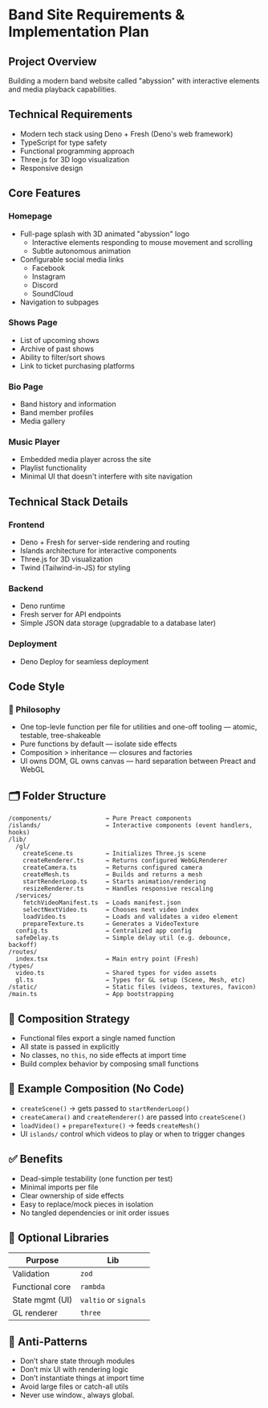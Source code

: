 # Band Site Requirements & Implementation Plan

## Project Overview

Building a modern band website called "abyssion" with interactive elements and media playback capabilities.

## Technical Requirements

- Modern tech stack using Deno + Fresh (Deno's web framework)
- TypeScript for type safety
- Functional programming approach
- Three.js for 3D logo visualization
- Responsive design

## Core Features

### Homepage

- Full-page splash with 3D animated "abyssion" logo
  - Interactive elements responding to mouse movement and scrolling
  - Subtle autonomous animation
- Configurable social media links
  - Facebook
  - Instagram
  - Discord
  - SoundCloud
- Navigation to subpages

### Shows Page

- List of upcoming shows
- Archive of past shows
- Ability to filter/sort shows
- Link to ticket purchasing platforms

### Bio Page

- Band history and information
- Band member profiles
- Media gallery

### Music Player

- Embedded media player across the site
- Playlist functionality
- Minimal UI that doesn't interfere with site navigation

## Technical Stack Details

### Frontend

- Deno + Fresh for server-side rendering and routing
- Islands architecture for interactive components
- Three.js for 3D visualization
- Twind (Tailwind-in-JS) for styling

### Backend

- Deno runtime
- Fresh server for API endpoints
- Simple JSON data storage (upgradable to a database later)

### Deployment

- Deno Deploy for seamless deployment

## Code Style

### 🎯 Philosophy

- One top-levle function per file for utilities and one-off tooling — atomic, testable, tree-shakeable
- Pure functions by default — isolate side effects
- Composition > inheritance — closures and factories
- UI owns DOM, GL owns canvas — hard separation between Preact and WebGL


## 🗂️ Folder Structure

```
/components/               → Pure Preact components
/islands/                  → Interactive components (event handlers, hooks)
/lib/
  /gl/
    createScene.ts         → Initializes Three.js scene
    createRenderer.ts      → Returns configured WebGLRenderer
    createCamera.ts        → Returns configured camera
    createMesh.ts          → Builds and returns a mesh
    startRenderLoop.ts     → Starts animation/rendering
    resizeRenderer.ts      → Handles responsive rescaling
  /services/
    fetchVideoManifest.ts  → Loads manifest.json
    selectNextVideo.ts     → Chooses next video index
    loadVideo.ts           → Loads and validates a video element
    prepareTexture.ts      → Generates a VideoTexture
  config.ts                → Centralized app config
  safeDelay.ts             → Simple delay util (e.g. debounce, backoff)
/routes/
  index.tsx                → Main entry point (Fresh)
/types/
  video.ts                 → Shared types for video assets
  gl.ts                    → Types for GL setup (Scene, Mesh, etc)
/static/                   → Static files (videos, textures, favicon)
/main.ts                   → App bootstrapping
```


## 🧩 Composition Strategy

- Functional files export a single named function
- All state is passed in explicitly
- No classes, no `this`, no side effects at import time
- Build complex behavior by composing small functions


## 🧬 Example Composition (No Code)

- `createScene()` → gets passed to `startRenderLoop()`
- `createCamera()` and `createRenderer()` are passed into `createScene()`
- `loadVideo()` + `prepareTexture()` → feeds `createMesh()`
- UI `islands/` control which videos to play or when to trigger changes


## ✅ Benefits

- Dead-simple testability (one function per test)
- Minimal imports per file
- Clear ownership of side effects
- Easy to replace/mock pieces in isolation
- No tangled dependencies or init order issues


## 🧰 Optional Libraries

| Purpose          | Lib        |
|------------------|------------|
| Validation       | `zod`      |
| Functional core  | `rambda`   |
| State mgmt (UI)  | `valtio` or `signals` |
| GL renderer      | `three`    |


## 🚫 Anti-Patterns

- Don’t share state through modules
- Don’t mix UI with rendering logic
- Don’t instantiate things at import time
- Avoid large files or catch-all utils
- Never use window., always global.